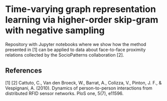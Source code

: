 # Time-varying graph representation learning via higher-order skip-gram with negative sampling

Repository with Jupyter notebooks where we show how the method presented in [1] can be applied to data about face-to-face proximity relations collected by the SocioPatterns collaboration [2].




## References
[1]
[2] Cattuto, C., Van den Broeck, W., Barrat, A., Colizza, V., Pinton, J. F., & Vespignani, A. (2010). Dynamics of person-to-person interactions from distributed RFID sensor networks. PloS one, 5(7), e11596.
